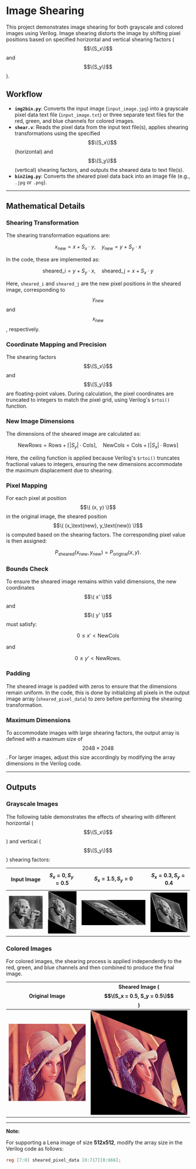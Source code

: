 # Image Shearing

This project demonstrates image shearing for both grayscale and colored images using Verilog. Image shearing distorts the image by shifting pixel positions based on specified horizontal and vertical shearing factors ($$\(S_x\)$$ and $$\(S_y\)$$).

## Workflow

- **`img2bin.py`**: Converts the input image (`input_image.jpg`) into a grayscale pixel data text file (`input_image.txt`) or three separate text files for the red, green, and blue channels for colored images.  
- **`shear.v`**: Reads the pixel data from the input text file(s), applies shearing transformations using the specified $$\(S_x\)$$ (horizontal) and $$\(S_y\)$$ (vertical) shearing factors, and outputs the sheared data to text file(s).  
- **`bin2img.py`**: Converts the sheared pixel data back into an image file (e.g., `.jpg` or `.png`).  

---

## Mathematical Details

### Shearing Transformation

The shearing transformation equations are:

$$
x_\text{new} = x + S_x \cdot y, \quad y_\text{new} = y + S_y \cdot x
$$

In the code, these are implemented as:

$$
\text{sheared\_i} = y + S_y \cdot x, \quad \text{sheared\_j} = x + S_x \cdot y
$$

Here, `sheared_i` and `sheared_j` are the new pixel positions in the sheared image, corresponding to $$y_\text{new}$$ and $$x_\text{new}$$, respectively.  

### Coordinate Mapping and Precision

The shearing factors $$\(S_x\)$$ and $$\(S_y\)$$ are floating-point values. During calculation, the pixel coordinates are truncated to integers to match the pixel grid, using Verilog's `$rtoi()` function.

### New Image Dimensions

The dimensions of the sheared image are calculated as:

$$
\text{NewRows} = \text{Rows} + \lceil |S_y| \cdot \text{Cols} \rceil, \quad \text{NewCols} = \text{Cols} + \lceil |S_x| \cdot \text{Rows} \rceil
$$

Here, the ceiling function is applied because Verilog's `$rtoi()` truncates fractional values to integers, ensuring the new dimensions accommodate the maximum displacement due to shearing.

### Pixel Mapping

For each pixel at position $$\( (x, y) \)$$ in the original image, the sheared position $$\( (x_\text{new}, y_\text{new}) \)$$ is computed based on the shearing factors. The corresponding pixel value is then assigned:

$$
P_\text{sheared}(x_\text{new}, y_\text{new}) = P_\text{original}(x, y).
$$

### Bounds Check

To ensure the sheared image remains within valid dimensions, the new coordinates $$\( x' \)$$ and $$\( y' \)$$ must satisfy:

$$
0 \leq x' < \text{NewCols}
$$

and  

$$
0 \leq y' < \text{NewRows}.
$$

### Padding

The sheared image is padded with zeros to ensure that the dimensions remain uniform. In the code, this is done by initializing all pixels in the output image array (`sheared_pixel_data`) to zero before performing the shearing transformation.

### Maximum Dimensions

To accommodate images with large shearing factors, the output array is defined with a maximum size of $$2048 \times 2048$$. For larger images, adjust this size accordingly by modifying the array dimensions in the Verilog code.

---

## Outputs

### Grayscale Images

The following table demonstrates the effects of shearing with different horizontal ($$\(S_x\)$$) and vertical ($$\(S_y\)$$) shearing factors:

| Input Image               | $$S_x = 0, S_y = 0.5$$    | $$S_x = 1.5, S_y = 0$$      | $$S_x = 0.3, S_y = 0.4$$    |  
|---------------------------|----------------------------|-----------------------------|-----------------------------|  
| ![Input Image](input_image.jpg) | ![Sheared Image](output_image_x0y0.5.jpg) | ![Sheared Image](output_image_x1.5y0.jpg) | ![Sheared Image](output_image_x0.3y0.4.jpg) |  

### Colored Images

For colored images, the shearing process is applied independently to the red, green, and blue channels and then combined to produce the final image.

| Original Image           | Sheared Image ($$\(S_x = 0.5, S_y = 0.5\)$$) |  
|---------------------------|---------------------------------------------|  
| ![Original Image](lena_org.png) | ![Sheared Image](lena_shear.jpg)         |  

---

**Note:**

For supporting a Lena image of size **512x512**, modify the array size in the Verilog code as follows:

```verilog
reg [7:0] sheared_pixel_data [0:717][0:666];
```

